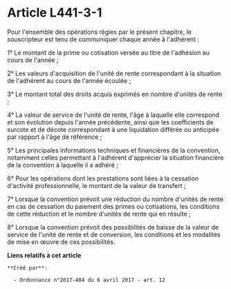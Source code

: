 # Article L441-3-1

Pour l'ensemble des opérations régies par le présent chapitre, le souscripteur est tenu de communiquer chaque année à
l'adhérent :

1° Le montant de la prime ou cotisation versée au titre de l'adhésion au cours de l'année ;

2° Les valeurs d'acquisition de l'unité de rente correspondant à la situation de l'adhérent au cours de l'année écoulée ;

3° Le montant total des droits acquis exprimés en nombre d'unités de rente ;

4° La valeur de service de l'unité de rente, l'âge à laquelle elle correspond et son évolution depuis l'année précédente,
ainsi que les coefficients de surcote et de décote correspondant à une liquidation différée ou anticipée par rapport à l'âge
de référence ;

5° Les principales informations techniques et financières de la convention, notamment celles permettant à l'adhérent
d'apprécier la situation financière de la convention à laquelle il a adhéré ;

6° Pour les opérations dont les prestations sont liées à la cessation d'activité professionnelle, le montant de la valeur de
transfert ;

7° Lorsque la convention prévoit une réduction du nombre d'unités de rente en cas de cessation du paiement des primes ou
cotisations, les conditions de cette réduction et le nombre d'unités de rente qui en résulte ;

8° Lorsque la convention prévoit des possibilités de baisse de la valeur de service de l'unité de rente et de conversion, les
conditions et les modalités de mise en œuvre de ces possibilités.

**Liens relatifs à cet article**

	**Créé par**:

	  - Ordonnance n°2017-484 du 6 avril 2017 - art. 12
